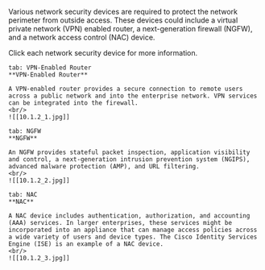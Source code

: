 Various network security devices are required to protect the network perimeter from outside access. These devices could include a virtual private network (VPN) enabled router, a next-generation firewall (NGFW), and a network access control (NAC) device.

Click each network security device for more information.

````tabs
tab: VPN-Enabled Router
**VPN-Enabled Router**

A VPN-enabled router provides a secure connection to remote users across a public network and into the enterprise network. VPN services can be integrated into the firewall.
<br/>
![[10.1.2_1.jpg]]

tab: NGFW
**NGFW**

An NGFW provides stateful packet inspection, application visibility and control, a next-generation intrusion prevention system (NGIPS), advanced malware protection (AMP), and URL filtering.
<br/>
![[10.1.2_2.jpg]]

tab: NAC
**NAC**

A NAC device includes authentication, authorization, and accounting (AAA) services. In larger enterprises, these services might be incorporated into an appliance that can manage access policies across a wide variety of users and device types. The Cisco Identity Services Engine (ISE) is an example of a NAC device.
<br/>
![[10.1.2_3.jpg]]
````
